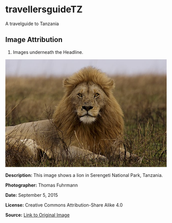 # travellersguideTZ
A travelguide to Tanzania


## Image Attribution

1. Images underneath the Headline. 

![Serengeti National Park Lion](assets/images/640pxSerengetiNationalPark08lionPantheraleo.jpg)

**Description:** This image shows a lion in Serengeti National Park, Tanzania.

**Photographer:** Thomas Fuhrmann

**Date:** September 5, 2015

**License:** Creative Commons Attribution-Share Alike 4.0

**Source:** [Link to Original Image](https://upload.wikimedia.org/wikipedia/commons/thumb/f/f2/Serengeti_National_Park_08_-_lion_-_Panthera_leo.jpg/640px-Serengeti_National_Park_08_-_lion_-_Panthera_leo.jpg)


